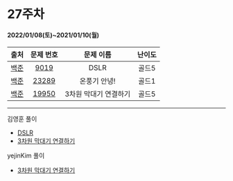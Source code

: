 # 27주차
#### 2022/01/08(토)~2021/01/10(월)

|               출처               |                   문제 번호                    |     문제 이름      | 난이도 |
| :------------------------------: | :--------------------------------------------: | :----------------: | :----: |
| [백준](https://www.acmicpc.net/) | [9019](https://www.acmicpc.net/problem/9019) | DSLR       | 골드5  |
| [백준](https://www.acmicpc.net/) | [23289](https://www.acmicpc.net/problem/23289) | 온풍기 안녕!     | 골드1  |
| [백준](https://www.acmicpc.net/) | [19950](https://www.acmicpc.net/problem/19950) | 3차원 막대기 연결하기| 골드5 |

---


김영훈 풀이
- [DSLR](https://hoonycode.notion.site/DSLR-228c2dc978eb48d1b590af13d5234a09)
- [3차원 막대기 연결하기](https://hoonycode.notion.site/3-4ef55c64c1a04e9a8c22198bc187cdf4)

yejinKim 풀이
- [3차원 막대기 연결하기](https://yejinny.notion.site/19950-3-38038f7f546648fc9ad3000b12e1d7fb)
